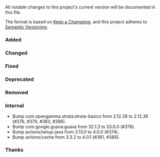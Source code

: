 All notable changes to this project's current version will be documented in this file.

The format is based on [Keep a Changelog](https://keepachangelog.com/en/1.0.0/), and this project adheres
to [Semantic Versioning](https://semver.org/spec/v2.0.0.html).

### Added

### Changed

### Fixed

### Deprecated

### Removed

### Internal

- Bump com.opengamma.strata:strata-basics from 2.12.28 to 2.12.36 (#376, #379, #383, #386).
- Bump com.google.guava:guava from 32.1.3 to 33.0.0 (#378).
- Bump actions/setup-java from 3.13.0 to 4.0.0 (#374).
- Bump actions/cache from 3.3.2 to 4.0.1 (#381, #385).

### Thanks
